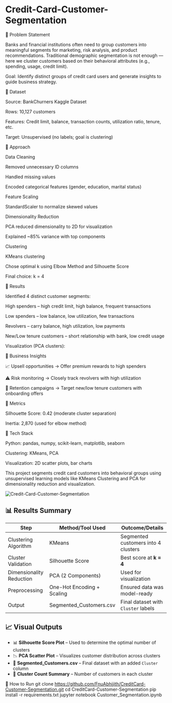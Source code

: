 # Credit-Card-Customer-Segmentation

🔹 Problem Statement

Banks and financial institutions often need to group customers into meaningful segments for marketing, risk analysis, and product recommendations. Traditional demographic segmentation is not enough — here we cluster customers based on their behavioral attributes (e.g., spending, usage, credit limit).

Goal: Identify distinct groups of credit card users and generate insights to guide business strategy.

🔹 Dataset

Source: BankChurners Kaggle Dataset

Rows: 10,127 customers

Features: Credit limit, balance, transaction counts, utilization ratio, tenure, etc.

Target: Unsupervised (no labels; goal is clustering)

🔹 Approach

Data Cleaning

Removed unnecessary ID columns

Handled missing values

Encoded categorical features (gender, education, marital status)

Feature Scaling

StandardScaler to normalize skewed values

Dimensionality Reduction

PCA reduced dimensionality to 2D for visualization

Explained ~85% variance with top components

Clustering

KMeans clustering

Chose optimal k using Elbow Method and Silhouette Score

Final choice: k = 4

🔹 Results

Identified 4 distinct customer segments:

High spenders – high credit limit, high balance, frequent transactions

Low spenders – low balance, low utilization, few transactions

Revolvers – carry balance, high utilization, low payments

New/Low tenure customers – short relationship with bank, low credit usage

Visualization (PCA clusters):


🔹 Business Insights

📈 Upsell opportunities → Offer premium rewards to high spenders

⚠️ Risk monitoring → Closely track revolvers with high utilization

🎯 Retention campaigns → Target new/low tenure customers with onboarding offers

🔹 Metrics

Silhouette Score: 0.42 (moderate cluster separation)

Inertia: 2,870 (used for elbow method)

🔹 Tech Stack

Python: pandas, numpy, scikit-learn, matplotlib, seaborn

Clustering: KMeans, PCA

Visualization: 2D scatter plots, bar charts

This project segments credit card customers into behavioral groups using unsupervised learning models like KMeans Clustering and PCA for dimensionality reduction and visualization.

![Credit-Card-Customer-Segmentation](https://github.com/user-attachments/assets/1dbcb4f0-3dca-43bb-9f88-d54cf23827b5)



## 📊 Results Summary

| Step                  | Method/Tool Used       | Outcome/Details                           |
|-----------------------|------------------------|--------------------------------------------|
| Clustering Algorithm  | KMeans                 | Segmented customers into 4 clusters        |
| Cluster Validation    | Silhouette Score       | Best score at **k = 4**                    |
| Dimensionality Reduction | PCA (2 Components) | Used for visualization                     |
| Preprocessing         | One-Hot Encoding + Scaling | Ensured data was model-ready           |
| Output                | Segmented_Customers.csv | Final dataset with `Cluster` labels      |


## 📈 Visual Outputs

- 📊 **Silhouette Score Plot** – Used to determine the optimal number of clusters  
- 📉 **PCA Scatter Plot** – Visualizes customer distribution across clusters  
- 🧾 **Segmented_Customers.csv** – Final dataset with an added `Cluster` column  
- 📌 **Cluster Count Summary** – Number of customers in each cluster

🚀 How to Run
git clone https://github.com/FnuAbhijith/CreditCard-Customer-Segmentation.git
cd CreditCard-Customer-Segmentation
pip install -r requirements.txt
jupyter notebook Customer_Segmentation.ipynb
